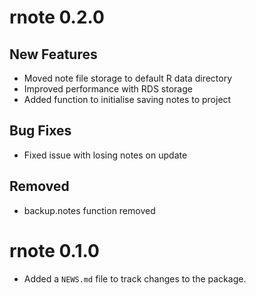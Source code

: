 # rnote 0.2.0

## New Features

* Moved note file storage to default R data directory
* Improved performance with RDS storage
* Added function to initialise saving notes to project

## Bug Fixes
* Fixed issue with losing notes on update

## Removed
* backup.notes function removed

# rnote 0.1.0

* Added a `NEWS.md` file to track changes to the package.
